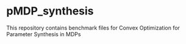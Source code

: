 # pMDP_synthesis
This repository contains benchmark files for Convex Optimization for Parameter Synthesis in MDPs
